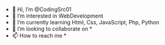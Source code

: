 - 👋 Hi, I’m @CodingSrc01
- 👀 I’m interested in WebDevelopment
- 🌱 I’m currently learning Html, Css, JavaScript, Php, Python
- 💞️ I’m looking to collaborate on *
- 📫 How to reach me *

<!---
CodingSrc01/CodingSrc01 is a ✨ special ✨ repository because its `README.md` (this file) appears on your GitHub profile.
You can click the Preview link to take a look at your changes.
--->
